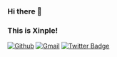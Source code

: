 ### Hi there 👋
### This is Xinple!

[![Github](https://img.shields.io/badge/-Github-000?style=flat&logo=Github&logoColor=white)](https://github.com/c1204)
[![Gmail](https://img.shields.io/badge/-Gmail-c14438?style=flat&logo=Gmail&logoColor=white)](mailto:chanxin.cn@gmail.com)
[![Twitter Badge](https://img.shields.io/badge/-@sakshamtaneja-1ca0f1?style=flat-square&labelColor=1ca0f1&logo=twitter&logoColor=white&link=https://twitter.com/sakshamtaneja00)](https://twitter.com/ChanxinCn)

<!--
**c1204/c1204** is a ✨ _special_ ✨ repository because its `README.md` (this file) appears on your GitHub profile.

Here are some ideas to get you started:

- 🔭 I’m currently working on ...
- 🌱 I’m currently learning ...
- 👯 I’m looking to collaborate on ...
- 🤔 I’m looking for help with ...
- 💬 Ask me about ...
- 📫 How to reach me: ...
- 😄 Pronouns: ...
- ⚡ Fun fact: ...
-->
